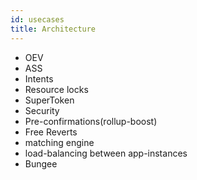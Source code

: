 ```yaml
---
id: usecases
title: Architecture
---
```


- OEV
- ASS
- Intents
- Resource locks
- SuperToken
- Security
- Pre-confirmations(rollup-boost)
- Free Reverts
- matching engine
- load-balancing between app-instances
- Bungee
